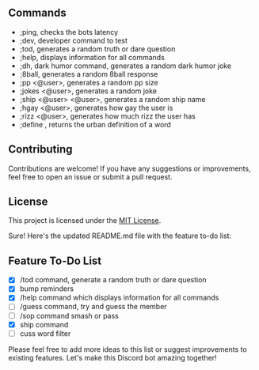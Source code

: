 ## Commands
- ;ping, checks the bots latency
- ;dev, developer command to test
- ;tod, generates a random truth or dare question
- ;help, displays information for all commands
- ;dh, dark humor command, generates a random dark humor joke
- ;8ball, generates a random 8ball response
- ;pp <@user>, generates a random pp size
- ;jokes <@user>, generates a random joke
- ;ship <@user> <@user>, generates a random ship name
- ;hgay <@user>, generates how gay the user is
- ;rizz <@user>, generates how much rizz the user has
- ;define <word>, returns the urban definition of a word 
## Contributing
Contributions are welcome! If you have any suggestions or improvements, feel free to open an issue or submit a pull request.

## License
This project is licensed under the [MIT License](LICENSE).

Sure! Here's the updated README.md file with the feature to-do list:

## Feature To-Do List
- [x] /tod command, generate a random truth or dare question
- [x] bump reminders
- [x] /help command which displays information for all commands
- [ ] /guess command, try and guess the member
- [ ] /sop command smash or pass
- [x] ship command
- [ ] cuss word filter

Please feel free to add more ideas to this list or suggest improvements to existing features. Let's make this Discord bot amazing together!
